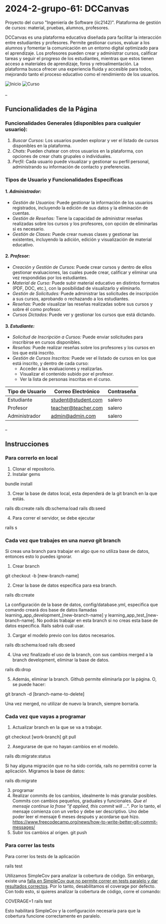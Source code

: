 # 2024-2-grupo-61: DCCanvas

Proyecto del curso "Ingeniería de Software (iic2142)".
Plataforma de gestión de cursos: material, pruebas, alumnos, profesores. 

DCCanvas es una plataforma educativa diseñada para facilitar la interacción entre estudiantes y profesores. Permite gestionar cursos, evaluar a los alumnos y fomentar la comunicación en un entorno digital optimizado para el aprendizaje. Los profesores pueden crear y administrar cursos, calificar tareas y seguir el progreso de los estudiantes, mientras que estos tienen acceso a materiales de aprendizaje, foros y retroalimentación. La plataforma busca ofrecer una experiencia fluida y accesible para todos, mejorando tanto el proceso educativo como el rendimiento de los usuarios.

![Inicio](docs/Inicio.png)
![Curso](docs/Curso.png)

_

## Funcionalidades de la Página

### Funcionalidades Generales (disponibles para cualquier usuario):

1. *Buscar Cursos:* Los usuarios pueden explorar y ver el listado de cursos disponibles en la plataforma.
2. *Chats:* Pueden chatear con otros usuarios en la plataforma, con opciones de crear chats grupales o individuales.
3. *Perfil:* Cada usuario puede visualizar y gestionar su perfil personal, administrando su información de contacto y preferencias.

### Tipos de Usuario y Funcionalidades Específicas

#### 1. *Administrador:*
- *Gestión de Usuarios:* Puede gestionar la información de los usuarios registrados, incluyendo la edición de sus datos y la eliminación de cuentas.
- *Gestión de Reseñas:* Tiene la capacidad de administrar reseñas realizadas sobre los cursos y los profesores, con opción de eliminarlas si es necesario.
- *Gestión de Clases:* Puede crear nuevas clases y gestionar las existentes, incluyendo la adición, edición y visualización de material educativo.

#### 2. *Profesor:*
- *Creación y Gestión de Cursos:* Puede crear cursos y dentro de ellos gestionar evaluaciones, las cuales puede crear, calificar y eliminar una vez respondidas por los estudiantes.
- *Material de Curso:* Puede subir material educativo en distintos formatos (PDF, DOC, etc.), con la posibilidad de visualizarlo y eliminarlo.
- *Gestión de Solicitudes:* Puede administrar las solicitudes de inscripción a sus cursos, aprobando o rechazando a los estudiantes.
- *Reseñas:* Puede visualizar las reseñas realizadas sobre sus cursos y sobre él como profesor.
- *Cursos Dictados:* Puede ver y gestionar los cursos que está dictando.

#### 3. *Estudiante:*
- *Solicitud de Inscripción a Cursos:* Puede enviar solicitudes para inscribirse en cursos disponibles.
- *Reseñas:* Puede realizar reseñas sobre los profesores y los cursos en los que está inscrito.
- *Gestión de Cursos Inscritos:* Puede ver el listado de cursos en los que está inscrito, y dentro de cada curso:
  - Acceder a las evaluaciones y realizarlas.
  - Visualizar el contenido subido por el profesor.
  - Ver la lista de personas inscritas en el curso.

| Tipo de Usuario | Correo Electrónico       | Contraseña |
|------------------|--------------------------|------------|
| Estudiante       | student@student.com       | salero     |
| Profesor         | teacher@teacher.com       | salero     |
| Administrador    | admin@admin.com           | salero     |
_



## Instrucciones

### Para correrlo en local

1. Clonar el repositorio.
2. Instalar gems

bundle install

3. Crear la base de datos local, esta dependerá de la git branch en la que estás.

rails db:create
rails db:schema:load
rails db:seed

4. Para correr el servidor, se debe ejecutar

rails s


### Cada vez que trabajes en una *nueva* git branch
Si creas una branch para trabajar en algo que no utiliza base de datos, entonces esto lo puedes ignorar.

1. Crear branch

git checkout -b [new-branch-name]

2. Crear la base de datos específica para esa branch.

rails db:create

La configuración de la base de datos, config/database.yml, especifica que comando creará dos base de datos llamadas learning_app_development_[new-branch-name] y learning_app_test_[new-branch-name]. No podrás trabajar en esta branch si no creas esta base de datos específica. Rails sabrá cuál usar.

3. Cargar el modelo previo con los datos necesarios.

rails db:schema:load
rails db:seed

4. Una vez finalizado el uso de la branch, con sus cambios merged a la branch development, eliminar la base de datos.

rails db:drop

5. Además, eliminar la branch. Github permite eliminarla por la página. O, se puede hacer:

git branch -d [branch-name-to-delete]

Una vez merged, no utilizar de nuevo la branch, siempre borrarla.


### Cada vez que vayas a programar

1. Actualizar branch en la que se va a trabajar.

git checkout [work-branch]
git pull

2. Asegurarse de que no hayan cambios en el modelo.

rails db:migrate:status

Si hay alguna migración que no ha sido corrida, rails no permitirá correr la aplicación. Migramos la base de datos:

rails db:migrate


3. programar
4. Realizar commits de los cambios, idealmente lo más granular posibles. Commits con cambios pequeños, graduales y funcionales. *Que el mensaje continue la frase "if applied, this commit will ..."*. Por lo tanto, el mensaje comienza con un verbo y debe ser descriptivo. Uno debe poder leer el mensaje 6 meses después y acordarse qué hizo. https://www.freecodecamp.org/news/how-to-write-better-git-commit-messages/
5. Subir los cambios al origen. git push

### Para correr las tests

Para correr los tests de la aplicación

rails test


Utilizamos SimpleCov para analizar la cobertura de código. Sin embargo, existe una [falla en SimpleCov que no permite correr en tests paralelo y dar resultados correctos](https://github.com/simplecov-ruby/simplecov/issues/718#issuecomment-538201587). Por lo tanto, desabilitamos el coverage por defecto. Con todo esto, si quieres analizar la cobertura de código, corre el comando:

COVERAGE=1 rails test

Esto habilitará SimpleCov y la configuración necesaria para que la cobertura funcione correctamente en paralelo.

